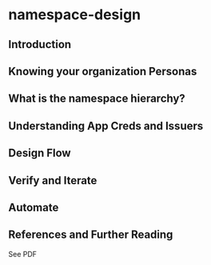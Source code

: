 # namespace-design
## Introduction

## Knowing your organization Personas

## What is the namespace hierarchy?

## Understanding App Creds and Issuers

## Design Flow

## Verify and Iterate

## Automate

## References and Further Reading

See PDF
